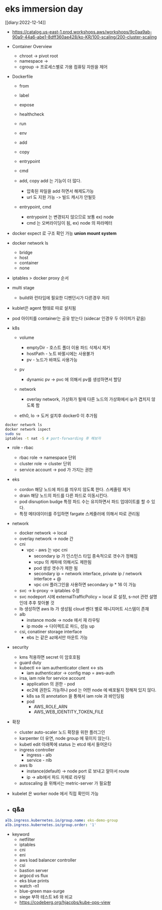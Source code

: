 # eks immersion day

[[diary:2022-12-14]] 

- https://catalog.us-east-1.prod.workshops.aws/workshops/9c0aa9ab-90a9-44a6-abe1-8dff360ae428/ko-KR/100-scaling/200-cluster-scaling

- Container Overview
  - chroot -> pivot root
  - namespace -> 
  - cgroup -> 프로세스별로 가용 컴퓨팅 자원을 제어
- Dockerfile
  - from
  - label
  - expose
  - healthcheck
  - run
  - env
  - add
  - copy
  - entrypoint
  - cmd
  
  - add, copy
    add 는 기능이 더 많다.
    - 압축된 파일을 add 하면서 해제도가능 
    - url 도 지원 가능 -> 빌드 캐시가 안될듯
  - entrypoint, cmd
    - entrypoint 는 변경되지 않으므로 보통 ex) node
    - cmd 는 오버라이딩이 됨, ex) node 의 파라메터
    
- docker expect 로 구조 확인 가능
**union mount system**
- docker network ls
  - bridge
  - host
  - container
  - none
- iptables > docker proxy 순서
- multi stage
  - build와 런타임에 필요한 디펜던시가 다른경우 처리
  
- kublet은 agent 형태로 따로 설치됨
- pod 아이피를 container는 공유 받는다 (sidecar 인경우 두 아이피가 같음)

- k8s
  - volume
    - emptyDir - 호스트 폴더 이용 파드 삭제시 제거 
    - hostPath - 노트 바뀔시에는 사용불가
    - pv - 노드가 바껴도 사용가능
    
  - pv 
    - dynamic pv -> pvc 에 의해서 pv를 생성하면서 할당
    
  - network
    - overlay network, 가상화가 될때 다른 노드의 가상화에서 ip가 겹치지 않도록 함
    
  - eth0, lo -> 도커 설치후 docker0 이 추가됨
```sh
docker network ls 
docker network ispect 
sudo su
iptables -t nat -S # port-forwarding 후 해보자
```
- role - rbac
  - rbac role -> namespace 단위
  - cluster role -> cluster 단위
  - service account -> pod 가 가지는 권한
  
- eks
  - cordon 해당 노드에 파드를 띄우지 않도록 한다. 스케줄링 제거
  - drain 해당 노드의 파드를 다른 파드로 이동시킨다.
  - pod disruption budge
    특정 파드 수는 유지하면서 파드 업데이트를 할 수 있다.
  - 특정 메타데이터를 주입하면 fargate 스케줄러에 의해서 따로 관리됨
  
- network
  - docker network -> local
  - overlay network -> node 간
  - cni
    - vpc - aws 는 vpc cni
      - secondary ip 가 인스턴스 타입 종속적으로 갯수가 정해짐
      - vcpu 의 캐파에 의해서도 제한됨
      - pod 생성 갯수가 제한 됨
      - secondary ip = network interface, private ip / network interface + @
      - vpc cni 플러그인을 사용하면 secondary ip * 16 이 가능
  - svc -> k-proxy -> iptables 수정
  - svc nodeport 시에 externalTrafficPolicy = local 로 설정, s-not 관련 설명인데 추후 찾아볼 것
  - lb 생성하면 aws lb 가 생성됨 cloud 벤더 별로 매니지머트 시스템이 존재
  - alb
    - instance mode -> node 에서 재 라우팅
    - ip mode -> 다이렉트로 파드, 성능 up
  - csi, conatiner storage interface
    - ebs 는 같은 az에서만 마운트 가능
- security
  - kms 적용하면 secret 이 암호호됨
  - guard duty
  - kubectl <-> iam authenticator client <-> sts
    - iam authenticator -> config map = aws-auth
  - irsa, iam role for service account
    - application 의 권한 - pod
    - ec2에 권한도 가능하나 pod 는 어떤 node 에 배포될지 정해져 있지 않다.
    - k8s sa 의 annotation 을 통해서 iam role 과 바인딩됨
    - pod
      - AWS_ROLE_ARN
      - AWS_WEB_IDENTITY_TOKEN_FILE
- 확장
  - cluster auto-scaler 노드 확장을 위한 플러그인
  - karpenter 더 유연, node group 에 묶이지 않는다.
  - kubetl edit 아래쪽에 status 는 etcd 에서 들어온다
  - ingress controller
    - ingress - alb
    - service - nlb
  - aws lb
    - instance(default) -> node port 로 보내고 알아서 route
    - ip -> alb에서 파드 자체로 라우팅
  - autoscaling 을 위해서는 metric-server 가 필요함
  
- kubelet 은 worker node 에서 직접 확인이 가능
  
- q&a
  - 
```yaml
alb.ingress.kubernetes.io/group.name: eks-demo-group
alb.ingress.kubernetes.io/group.order: '1'
```
  
- keyword 
  - netfilter
  - iptables
  - cni
  - eni 
  - aws load balancer controller 
  - csi 
  - bastion server 
  - argocd vs flux
  - eks blue prints
  - watch -n1
  - blue-green max-surge
  - siege 부하 테스트 k6 와 비교
  - https://codeberg.org/hjacobs/kube-ops-view
